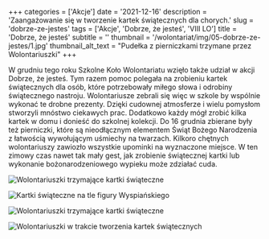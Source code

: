 +++
categories = ['Akcje']
date = '2021-12-16'
description = 'Zaangażowanie się w tworzenie kartek świątecznych dla chorych.'
slug = 'dobrze-ze-jestes'
tags = ['Akcje', 'Dobrze, że jesteś', 'VIII LO']
title = 'Dobrze, że jesteś'
subtitle = ''
thumbnail = '/wolontariat/img/05-dobrze-ze-jestes/1.jpg'
thumbnail_alt_text = "Pudełka z pierniczkami trzymane przez Wolontariuszki"
+++

W grudniu tego roku Szkolne Koło Wolontariatu wzięło także udział w akcji Dobrze, że jesteś. Tym razem pomoc polegała na zrobieniu kartek świątecznych dla osób, które potrzebowały miłego słowa i odrobiny świątecznego nastroju. Wolontariusze zebrali się więc w szkole by wspólnie wykonać te drobne prezenty. Dzięki cudownej atmosferze i wielu pomysłom stworzyli mnóstwo ciekawych prac. Dodatkowo każdy mógł zrobić kilka kartek w domu i donieść do szkolnej kolekcji. Do 16 grudnia zbierane były też pierniczki, które są nieodłącznym elementem Świąt Bożego Narodzenia z łatwością wywołującym uśmiechy na twarzach. Kilkoro chętnych wolontariuszy zawiozło wszystkie upominki na wyznaczone miejsce. W ten zimowy czas nawet tak mały gest, jak zrobienie świątecznej kartki lub wykonanie bożonarodzeniowego wypieku może zdziałać cuda.

![Wolontariuszki trzymające kartki świąteczne](/wolontariat/img/05-dobrze-ze-jestes/2.jpg)

![Kartki świąteczne na tle figury Wyspiańskiego](/wolontariat/img/05-dobrze-ze-jestes/3.jpg)

![Wolontariuszki trzymające kartki świąteczne](/wolontariat/img/05-dobrze-ze-jestes/4.jpg)

![Wolontariuszki w trakcie tworzenia kartek świątecznych](/wolontariat/img/05-dobrze-ze-jestes/5.jpg)
